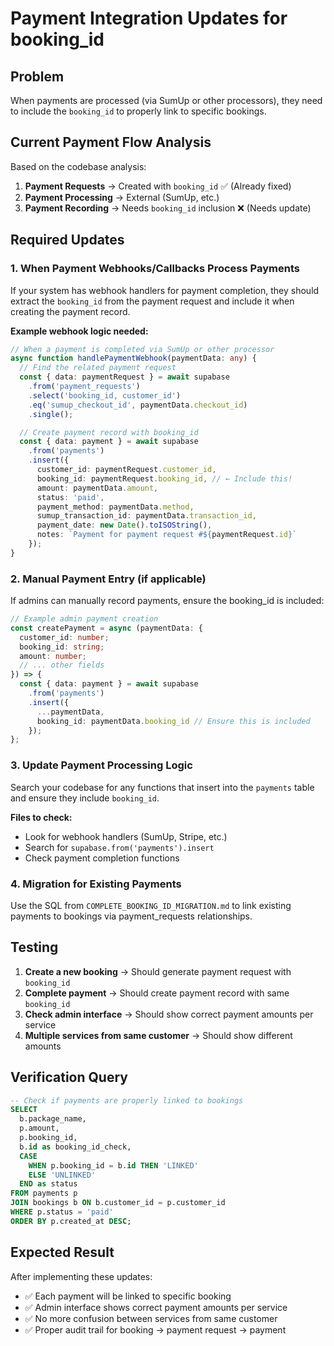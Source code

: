 # Payment Integration Updates for booking_id

## Problem
When payments are processed (via SumUp or other processors), they need to include the `booking_id` to properly link to specific bookings.

## Current Payment Flow Analysis

Based on the codebase analysis:

1. **Payment Requests** → Created with `booking_id` ✅ (Already fixed)
2. **Payment Processing** → External (SumUp, etc.) 
3. **Payment Recording** → Needs `booking_id` inclusion ❌ (Needs update)

## Required Updates

### 1. When Payment Webhooks/Callbacks Process Payments

If your system has webhook handlers for payment completion, they should extract the `booking_id` from the payment request and include it when creating the payment record.

**Example webhook logic needed:**
```typescript
// When a payment is completed via SumUp or other processor
async function handlePaymentWebhook(paymentData: any) {
  // Find the related payment request
  const { data: paymentRequest } = await supabase
    .from('payment_requests')
    .select('booking_id, customer_id')
    .eq('sumup_checkout_id', paymentData.checkout_id)
    .single();

  // Create payment record with booking_id
  const { data: payment } = await supabase
    .from('payments')
    .insert({
      customer_id: paymentRequest.customer_id,
      booking_id: paymentRequest.booking_id, // ← Include this!
      amount: paymentData.amount,
      status: 'paid',
      payment_method: paymentData.method,
      sumup_transaction_id: paymentData.transaction_id,
      payment_date: new Date().toISOString(),
      notes: `Payment for payment request #${paymentRequest.id}`
    });
}
```

### 2. Manual Payment Entry (if applicable)

If admins can manually record payments, ensure the booking_id is included:

```typescript
// Example admin payment creation
const createPayment = async (paymentData: {
  customer_id: number;
  booking_id: string;
  amount: number;
  // ... other fields
}) => {
  const { data: payment } = await supabase
    .from('payments')
    .insert({
      ...paymentData,
      booking_id: paymentData.booking_id // Ensure this is included
    });
};
```

### 3. Update Payment Processing Logic

Search your codebase for any functions that insert into the `payments` table and ensure they include `booking_id`.

**Files to check:**
- Look for webhook handlers (SumUp, Stripe, etc.)
- Search for `supabase.from('payments').insert`
- Check payment completion functions

### 4. Migration for Existing Payments

Use the SQL from `COMPLETE_BOOKING_ID_MIGRATION.md` to link existing payments to bookings via payment_requests relationships.

## Testing

1. **Create a new booking** → Should generate payment request with `booking_id`
2. **Complete payment** → Should create payment record with same `booking_id`
3. **Check admin interface** → Should show correct payment amounts per service
4. **Multiple services from same customer** → Should show different amounts

## Verification Query

```sql
-- Check if payments are properly linked to bookings
SELECT 
  b.package_name,
  p.amount,
  p.booking_id,
  b.id as booking_id_check,
  CASE 
    WHEN p.booking_id = b.id THEN 'LINKED'
    ELSE 'UNLINKED'
  END as status
FROM payments p
JOIN bookings b ON b.customer_id = p.customer_id
WHERE p.status = 'paid'
ORDER BY p.created_at DESC;
```

## Expected Result

After implementing these updates:
- ✅ Each payment will be linked to specific booking
- ✅ Admin interface shows correct payment amounts per service
- ✅ No more confusion between services from same customer
- ✅ Proper audit trail for booking → payment request → payment
